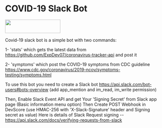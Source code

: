 # COVID-19 Slack Bot

[<img src="https://firebasestorage.googleapis.com/v0/b/bkind-a71be.appspot.com/o/images%2Fpublic%2Fdeploy_on_devscore2-high-res.png?alt=media&token=ec117ba5-3915-482e-b011-e25304bb94b4" height="44px" width="180px">](https://app.devscore.dev/functions/editor?gitPath=https://github.com/DevScoreInc/samples&dirPath=COVID-19-Slack-Bot)


Covid-19 slack bot is a simple bot with two commands: 

1- 'stats' which gets the latest data from https://github.com/ExpDev07/coronavirus-tracker-api and post it 

2- 'symptoms' which post the COVID-19 symptoms from CDC guideline https://www.cdc.gov/coronavirus/2019-ncov/symptoms-testing/symptoms.html 



To use this bot you need to create a Slack bot https://api.slack.com/bot-users#bots-overview (add app_mention and im_read, im_write permission)

Then, Enable Slack Event API and get Your 'Signing Secret' from Slack app page (Basic information menu option)
Then Create POST Webhook in DevScore (use HMAC-256 with 'X-Slack-Signature' header and Signing secret as value) 
Here is details of Slack Request signing -- https://api.slack.com/docs/verifying-requests-from-slack




